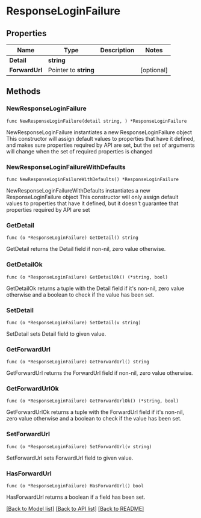 # ResponseLoginFailure

## Properties

Name | Type | Description | Notes
------------ | ------------- | ------------- | -------------
**Detail** | **string** |  | 
**ForwardUrl** | Pointer to **string** |  | [optional] 

## Methods

### NewResponseLoginFailure

`func NewResponseLoginFailure(detail string, ) *ResponseLoginFailure`

NewResponseLoginFailure instantiates a new ResponseLoginFailure object
This constructor will assign default values to properties that have it defined,
and makes sure properties required by API are set, but the set of arguments
will change when the set of required properties is changed

### NewResponseLoginFailureWithDefaults

`func NewResponseLoginFailureWithDefaults() *ResponseLoginFailure`

NewResponseLoginFailureWithDefaults instantiates a new ResponseLoginFailure object
This constructor will only assign default values to properties that have it defined,
but it doesn't guarantee that properties required by API are set

### GetDetail

`func (o *ResponseLoginFailure) GetDetail() string`

GetDetail returns the Detail field if non-nil, zero value otherwise.

### GetDetailOk

`func (o *ResponseLoginFailure) GetDetailOk() (*string, bool)`

GetDetailOk returns a tuple with the Detail field if it's non-nil, zero value otherwise
and a boolean to check if the value has been set.

### SetDetail

`func (o *ResponseLoginFailure) SetDetail(v string)`

SetDetail sets Detail field to given value.


### GetForwardUrl

`func (o *ResponseLoginFailure) GetForwardUrl() string`

GetForwardUrl returns the ForwardUrl field if non-nil, zero value otherwise.

### GetForwardUrlOk

`func (o *ResponseLoginFailure) GetForwardUrlOk() (*string, bool)`

GetForwardUrlOk returns a tuple with the ForwardUrl field if it's non-nil, zero value otherwise
and a boolean to check if the value has been set.

### SetForwardUrl

`func (o *ResponseLoginFailure) SetForwardUrl(v string)`

SetForwardUrl sets ForwardUrl field to given value.

### HasForwardUrl

`func (o *ResponseLoginFailure) HasForwardUrl() bool`

HasForwardUrl returns a boolean if a field has been set.


[[Back to Model list]](../README.md#documentation-for-models) [[Back to API list]](../README.md#documentation-for-api-endpoints) [[Back to README]](../README.md)


